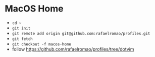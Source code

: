 # MacOS Home

- `cd ~`
- `git init`
- `git remote add origin git@github.com:rafaelromao/profiles.git`
- `git fetch`
- `git checkout -f macos-home`
- follow https://github.com/rafaelromao/profiles/tree/dotvim
